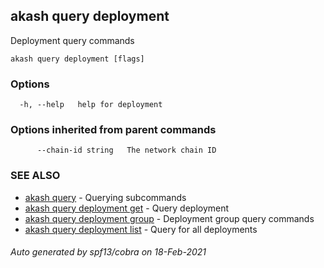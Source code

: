 ## akash query deployment

Deployment query commands

```
akash query deployment [flags]
```

### Options

```
  -h, --help   help for deployment
```

### Options inherited from parent commands

```
      --chain-id string   The network chain ID
```

### SEE ALSO

* [akash query](akash_query.md)	 - Querying subcommands
* [akash query deployment get](akash_query_deployment_get.md)	 - Query deployment
* [akash query deployment group](akash_query_deployment_group.md)	 - Deployment group query commands
* [akash query deployment list](akash_query_deployment_list.md)	 - Query for all deployments

###### Auto generated by spf13/cobra on 18-Feb-2021
